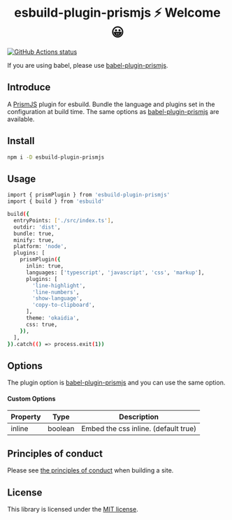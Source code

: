 <h1 align="center">esbuild-plugin-prismjs ⚡ Welcome 😀</h1>

<p align="left">
  <a href="https://github.com/actions/setup-node"><img alt="GitHub Actions status" src="https://github.com/activeguild/esbuild-plugin-prismjs/workflows/automatic%20release/badge.svg" style="max-width:100%;"></a>
</p>

If you are using babel, please use [babel-plugin-prismjs](https://www.npmjs.com/package/babel-plugin-prismjs).

## Introduce

A [PrismJS](https://github.com/PrismJS/prisms) plugin for esbuild.
Bundle the language and plugins set in the configuration at build time.
The same options as [babel-plugin-prismjs](https://www.npmjs.com/package/babel-plugin-prismjs) are available.

## Install

```bash
npm i -D esbuild-plugin-prismjs

```

## Usage

```bash
import { prismPlugin } from 'esbuild-plugin-prismjs'
import { build } from 'esbuild'

build({
  entryPoints: ['./src/index.ts'],
  outdir: 'dist',
  bundle: true,
  minify: true,
  platform: 'node',
  plugins: [
    prismPlugin({
      inlin: true,
      languages: ['typescript', 'javascript', 'css', 'markup'],
      plugins: [
        'line-highlight',
        'line-numbers',
        'show-language',
        'copy-to-clipboard',
      ],
      theme: 'okaidia',
      css: true,
    }),
  ],
}).catch(() => process.exit(1))

```

## Options

The plugin option is [babel-plugin-prismjs](https://www.npmjs.com/package/babel-plugin-prismjs) and you can use the same option.

#### Custom Options

| Property | Type    | Description                          |
| -------- | ------- | ------------------------------------ |
| inline   | boolean | Embed the css inline. (default true) |

## Principles of conduct

Please see [the principles of conduct](https://github.com/activeguild/visualize-react-component/blob/master/.github/CONTRIBUTING.md) when building a site.

## License

This library is licensed under the [MIT license](https://github.com/activeguild/visualize-react-component/blob/master/LICENSE).

